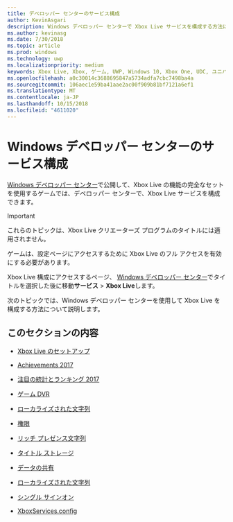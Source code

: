 ```yaml
---
title: デベロッパー センターのサービス構成
author: KevinAsgari
description: Windows デベロッパー センターで Xbox Live サービスを構成する方法について説明するトピックへのリンクを示します。
ms.author: kevinasg
ms.date: 7/30/2018
ms.topic: article
ms.prod: windows
ms.technology: uwp
ms.localizationpriority: medium
keywords: Xbox Live, Xbox, ゲーム, UWP, Windows 10, Xbox One, UDC, ユニバーサル デベロッパー センター
ms.openlocfilehash: a0c30014c3688695847a5734adfa7cbc7498ba4a
ms.sourcegitcommit: 106aec1e59ba41aae2ac00f909b81bf7121a6ef1
ms.translationtype: MT
ms.contentlocale: ja-JP
ms.lasthandoff: 10/15/2018
ms.locfileid: "4611020"
---
```

# <a name="windows-dev-center-service-configuration"></a>Windows デベロッパー センターのサービス構成

[Windows デベロッパー センター](https://developer.microsoft.com/dashboard/windows/overview)で公開して、Xbox Live の機能の完全なセットを使用するゲームでは、デベロッパー センターで、Xbox Live サービスを構成できます。

> [!IMPORTANT]
> これらのトピックは、Xbox Live クリエーターズ プログラムのタイトルには適用されません。

ゲームは、設定ページにアクセスするために Xbox Live のフル アクセスを有効にする必要があります。

Xbox Live 構成にアクセスするページ、 [Windows デベロッパー センター](https://developer.microsoft.com/dashboard/windows/overview)でタイトルを選択した後に移動**サービス** > **Xbox Live**します。


次のトピックでは、Windows デベロッパー センターを使用して Xbox Live を構成する方法について説明します。

## <a name="in-this-section"></a>このセクションの内容

* [Xbox Live のセットアップ](dev-center/xbox-live-setup.md)

* [Achievements 2017](dev-center/achievements-in-udc.md)

* [注目の統計とランキング 2017](dev-center/featured-stats-and-leaderboards.md)

* [ゲーム DVR](dev-center/game-dvr.md)

* [ローカライズされた文字列](dev-center/localized-strings.md)

* [権限](dev-center/privileges.md)

* [リッチ プレゼンス文字列](dev-center/rich-presence-configuration.md)

* [タイトル ストレージ](dev-center/title-storage.md)

* [データの共有](dev-center/data-sharing-udc.md)

* [ローカライズされた文字列](dev-center/localized-strings.md)

* [シングル サインオン](dev-center/single-sign-on.md)

* [XboxServices.config](../xboxservices-config.md)
